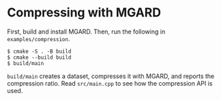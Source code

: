 # Compressing with MGARD

First, build and install MGARD.
Then, run the following in `examples/compression`.

```console
$ cmake -S . -B build
$ cmake --build build
$ build/main
```

`build/main` creates a dataset, compresses it with MGARD, and reports the compression ratio.
Read `src/main.cpp` to see how the compression API is used.
